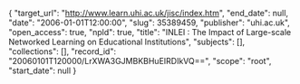 {
  "target_url": "http://www.learn.uhi.ac.uk/jisc/index.htm", 
  "end_date": null, 
  "date": "2006-01-01T12:00:00", 
  "slug": 35389459, 
  "publisher": "uhi.ac.uk", 
  "open_access": true, 
  "npld": true, 
  "title": "INLEI : The Impact of Large-scale Networked Learning on Educational Institutions", 
  "subjects": [], 
  "collections": [], 
  "record_id": "20060101T120000/LrXWA3GJMBKBHuEIRDIkVQ==", 
  "scope": "root", 
  "start_date": null
}

